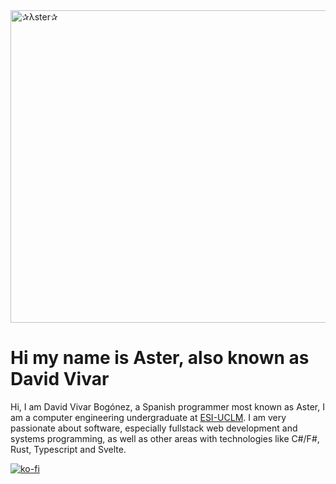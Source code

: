 <img width="1500" height="500" alt="✰λster✰" src="https://github.com/user-attachments/assets/836228a5-da58-45e8-b8ce-986149771a14" />

# Hi my name is Aster, also known as David Vivar

Hi, I am David Vivar Bogónez, a Spanish programmer most known as Aster, I am a computer engineering undergraduate at [ESI-UCLM](https://esi.uclm.es/). I am very passionate about software, especially fullstack web development and systems programming, as well as other areas with technologies like C#/F#, Rust, Typescript and Svelte.

[![ko-fi](https://ko-fi.com/img/githubbutton_sm.svg)](https://ko-fi.com/B0B41HVJUR)
